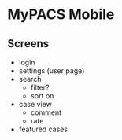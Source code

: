 MyPACS Mobile
=============

Screens
-------

* login
* settings (user page)
* search
  * filter?
  * sort on
* case view
  * comment
  * rate
* featured cases

